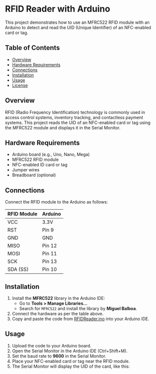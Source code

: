 # RFID Reader with Arduino

This project demonstrates how to use an MFRC522 RFID module with an Arduino to detect and read the UID (Unique Identifier) of an NFC-enabled card or tag. 

## Table of Contents
- [Overview](#overview)
- [Hardware Requirements](#hardware-requirements)
- [Connections](#connections)
- [Installation](#installation)
- [Usage](#usage)
- [License](#license)

## Overview
RFID (Radio Frequency Identification) technology is commonly used in access control systems, inventory tracking, and contactless payment systems. This project reads the UID of an NFC-enabled card or tag using the MFRC522 module and displays it in the Serial Monitor.

## Hardware Requirements
- Arduino board (e.g., Uno, Nano, Mega)
- MFRC522 RFID module
- NFC-enabled ID card or tag
- Jumper wires
- Breadboard (optional)

## Connections
Connect the RFID module to the Arduino as follows:

| RFID Module | Arduino   |
|-------------|-----------|
| VCC         | 3.3V      |
| RST         | Pin 9     |
| GND         | GND       |
| MISO        | Pin 12    |
| MOSI        | Pin 11    |
| SCK         | Pin 13    |
| SDA (SS)    | Pin 10    |

## Installation
1. Install the **MFRC522** library in the Arduino IDE:
   - Go to **Tools > Manage Libraries...**
   - Search for `MFRC522` and install the library by **Miguel Balboa**.
2. Connect the hardware as per the table above.
3. Copy and paste the code from [RFIDReader.ino](./RFIDReader.ino) into your Arduino IDE.

## Usage
1. Upload the code to your Arduino board.
2. Open the Serial Monitor in the Arduino IDE (Ctrl+Shift+M).
3. Set the baud rate to **9600** in the Serial Monitor.
4. Place your NFC-enabled card or tag near the RFID module.
5. The Serial Monitor will display the UID of the card, like this:

